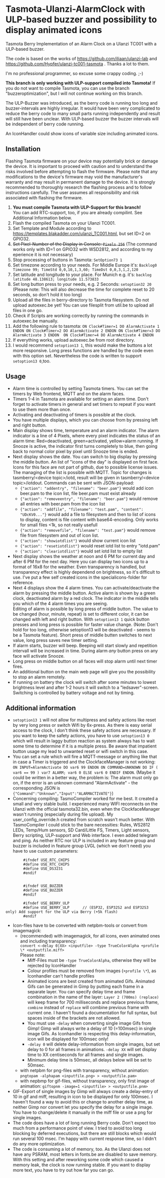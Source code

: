 # Tasmota-Ulanzi-AlarmClock with ULP-based buzzer and possibility to display animated icons
Tasmota Berry Implementation of an Alarm Clock on a Ulanzi TC001 with a ULP-based buzzer.

The code is based on the works of https://github.com/iliaan/ulanzi-lab and https://github.com/Hypfer/ulanzi-tc001-tasmota . Thanks a lot to them.

I'm no professional programmer, so excuse some crappy coding. ;-)

**This branch is only working with ULP-support compiled into Tasmota!** If you do not want to compile Tasmota, you can use the branch "buzzeroptimization", but I will not continue working on this branch.

The ULP-Buzzer was introduced, as the berry code is running too long and buzzer-intervals are highly irregular. It would have been very complicated to reduce the berry code to many small parts running independently and result will still have been unclear. With ULP-based buzzer the buzzer intervals will be independent of berry code running.

An IconHandler could show icons of variable size including animated icons.

## Installation
Flashing Tasmota firmware on your device may potentially brick or damage the device. It is important to proceed with caution and to understand the risks involved before attempting to flash the firmware. Please note that any modifications to the device's firmware may void the manufacturer's warranty and may result in permanent damage to the device. It is strongly recommended to thoroughly research the flashing process and to follow instructions carefully. The user assumes all responsibility and risk associated with flashing the firmware.

1. **You must compile Tasmota with ULP-Support for this branch!**  
You can add RTC-support, too, if you are already compilint. See Additional Information below.
2. Flash the compiled Tasmota on your Ulanzi TC001.
3. Set Template and Module according to https://templates.blakadder.com/ulanzi_TC001.html, but set ID=2 on GPIO32.
4. ~~Set Pixel-Number of the Display in Console: `Pixels 256`~~ (The command works only with ID=1 on GPIO32 with WSD2812, and according to my eperience it is not necessary)
5. Stop processing of buttons in Tasmota: `SetOption73 1`
6. Set timezone according to your needs. For Middle Europe it's: `Backlog0 Timezone 99; TimeStd 0,0,10,1,3,60; TimeDst 0,0,3,1,2,120`
7. Set latitude and longitude to your place. For Munich e.g. it's: `backlog latitude 48.138613; longitude 11.573833`
8. Set long button press to your needs, e.g. 2 Seconds: `setoption32 20` (Please note: This will also decrease the time for complete reset to 20 seconds, so don't hold it too long)
9. Upload all the files in berry-directory to Tasmota filesystem. Do not upload autoexec.be yet! You can use filesplit from util.be to upload all files in one go.
10. Check if Scripts are working correctly by running the commands in autoexec.be manually.
11. Add the following rule to tasmota: `ON Clock#Timer=1 DO AlarmActivate 1 ENDON ON Clock#Timer=2 DO AlarmActivate 2 ENDON ON Clock#Timer=3 DO AlarmActivate 3 ENDON  ON Clock#Timer=4 DO AlarmActivate 4 ENDON ` 
12. If everything works, upload autoexec.be from root directory.
13. I would recommend `setoption13 1`, this would make the buttons a lot more responsive. Long press functions are handled by the code even with this option set. Nevertheless the code is written to support `setoption13 0`,too.


## Usage
- Alarm time is controlled by setting Tasmota timers. You can set the timers by Web frontend, MQTT and on the alarm faces.
- Timers 1-4 in Tasmota are available for setting an alarm time. Don't forget to activate timers in general and set timers to repeat if you want to use them more than once.
- Activating and deactivating of timers is possible at the clock.
- You have multiple displays, which you can choose from by pressing left and right button.
- Main display shows time, temperature and an alarm indicator. The alarm indicator is a line of 4 Pixels, where every pixel indicates the status of an alarm time: Red=deactivated, green=activated, yellow=alarm running. If Snooze is active, the indicator first turns completely to blue, then going back to normal color pixel by pixel until Snooze time is ended.
- Next display shows the date. You can switch to big display by pressing the middle button. An list of "icons of the day" is displayed on first face. Icons for this face are not part of github, due to possible license issues. The managing of the list is possible with MQTT. Topic for changes is tasmberry/\<device topic\>/iotd, result will be given in tasmberry/\<device topic\>/iotdout. Commands can be sent with JSON-payload:
  - `{"action": "addentry", "filename": "beer.pam"}` would add icon beer.pam to the icon list, file beer.pam must exist already
  - `{"action": "removeentry", "filename": "beer.pam"}` would remove all entries with beer.pam from the icon list
  - `{"action": "addfile", "filename": "test.pam", "content": "UDcKV0..."}` would add a file to filesystem and then to list of icons to display, content is file content with base64-encoding. Only works for small files <1k, so not really usefull
  - `{"action": "removefile", "filename": "test.pam"}` would remove file from filesystem and out of icon list.
  - `{"action": "showiotdlist"}` would show current icon list
  - `{"action": "resetiotdlist"}` would reset iotd list to entry "iotd.pam" 
  - `{"action": "cleariotdlist"}` would set iotd list to empty list
- Next display shows the weather at noon and 6 PM for current day and after 6 PM for the next day. Here you can display two icons up to a format of 16x8 for the weather. Even transparency is handled, but transparency effect is highly dependend on brightness, so it's difficult to use. I've put a few self created icons in the specialicons-folder for reference. 
- Next 4 displays show the 4 alarm times. You can activate/deactivate the alarm by pressing the middle button. Active alarm is shown by a green clock, deactivated alarm by a red clock. The indicator in the middle tells you which of the 4 alarm times you are seeing.  
Editing of alarm is possible by long press of middle button. The value to be changed (hour, minute, repeat) is set to different color, it can be changed with left and right button. With `setoption13 1` quick button presses and long press is possible for faster value change. (Note: Don't hold for too long, otherwise setoption13 will be deactivated - seems to be a Tasmota feature). Short press of middle butten switches to next value, long press saves new timer setting. 
- If alarm starts, buzzer will beep. Beeping will start slowly and repetition intervall will be increased in time. During alarm *any* button press on any face will activate Snooze.
- Long press on middle button on all faces will stop alarm until next timer fires.
- An additional button on the main web page will give you the possibility to stop an alarm remotely.
- If running on battery the clock will switch after some minutes to lowest brightness level and after 1-2 hours it will switch to a "ledsaver"-screen. Switching is controlled by battery voltage and not by timing.



## Additional information
- `setoption13 1` will not allow for multipress and safety actions like reset by very long press or switch Wifi by 6x-press. As there is easy serial access to the clock, I don't think these safety actions are necessary. If you want to keep the safety actions, you have to use `setoption13 0` which will result in laggy button reaction as system always has to wait some time to determine if it is a multiple press. Be aware that impatient button usage my lead to unwanted reset or wifi switch in this case.  
- You can set a rule which will fire a MQTT-message or anything like that in case a Timer is triggered and the ClockfaceManager is not working: `ON INPUT=AlarmActivate DO var6 99 ENDON ON COMMAND=UNKNOWN DO IF ( var6 == 99 ) var7 ALARM; var6 0 ELSE var6 0 ENDIF ENDON`. (Maybe it could be written in a better way, the problem is: The alarm must only go on, if the error is an unknown command "AlarmActivate" - the corresponding JSON is `{"Command":"Unknown","Input":"ALARMACTIVATE"}`)
- Concerning compiling: TasmoCompiler worked for me best. It created a small and very stable build. I experienced many WIFI reconnects on the Ulanzi with the official tasmota32.bin, even when the ClockfaceManager wasn't running (especially during file upload). My user_config_override.h created from scratch wasn't much better. With TasmoCompiler I could stick to the bare necessities: Rules, WS2812 LEDs, Temp/Hum sensors, SD Card/Little FS, Timers, Light sensors, Berry scripting, ULP-support and Web interface. I even added telegram and ping. As neither RTC nor ULP is included in any feature group and buzzer is included in feature group LVGL (which we don't need) you have to use custom parameters:
```    
        #ifndef USE_RTC_CHIPS
        #define USE_RTC_CHIPS
        #define USE_DS3231
        #endif


        #ifndef USE_BUZZER
        #define USE_BUZZER
        #endif
        
        #ifndef USE_BERRY_ULP 
        #define USE_BERRY_ULP      // (ESP32, ESP32S2 and ESP32S3 only) Add support for the ULP via Berry (+5k flash)
        #endif
```
- Icon-files have to be converted with netpbm-tools or convert from imagemagick:
  - (recommended) with imagemagick, for all icons, even animated ones and including transparency:  
    `convert <-delay 0|XX> <inputfile> -type TrueColorAlpha +profile \* <outputfile.miff>`  
    Please note:
    - Miff-Files must be `-type TrueColorAlpha`, otherwise they will be rejected by IconHandler
    - Colour profiles must be removed from images (`+profile \*`), as Iconhandler can't handle profiles
    - Animated icons are best created from animated Gifs. Animated Gifs can be generated in Gimp by putting each frame in a separate layer. You can specify delay time and frame combination in the name of the layer: `Layer 2 (700ms) (replace)` will keep frame for 700 milliseconds and replace previous frame, `combine` instead of `replace` will combine previous frame with current one. I haven't found a documentation for full syntax, but spaces inside of the brackets are not allowed. 
    - You must use `-delay` when converting single image Gifs from Gimp! Gimp will always write a delay of 10 (=100msec) in single image Gifs. As Iconhandler is respecting this delay-information, icon will be displayed for 100msec only!
    - `-delay 0` will delete delay-information from single images, but set delay to 0 for all frames in animations. `-delay XX` will set display time to XX centiseconds for all frames and single images. 
    - Minimum delay time is 50msec, all delays below will be set to 50msec.
  - with netpbm for png-files with transparency, without animation: `pngtopam -alphapam <inputfile.png> > <outputfile.pam>`
  - with nepbmp for gif-files, without transparency, only first image of animation: `giftopnm -image=1 <inputfile> > <outputfile.pnm>`
- GIF-Export of single images by Gimp will always create a delay-entry of 10 in gif and miff, resulting in icon to be displayed for only 100msec. I haven't found a way to avoid this or change to another delay time, as neither Gimp nor convert let you specify the delay for a single image. You have to change/delete it manually in the miff file or use a png for single images.
- The code does have a lot of long running Berry code. Don't expect too much from a performance point of view. I tried to avoid too long blocking by deferred executions, but there are still blocks which would run several 100 msec. I'm happy with current response time, so I didn't do any more optimization.
- The code is consuming a lot of memory, too. As the Ulanzi does not have any PSRAM, most letters in fonts.be are disabled to save memory. With this setting and after reworking some code which caused a memory leak, the clock is now running stable. 
If you want to display more text, you have to try out how far you can go.
 



